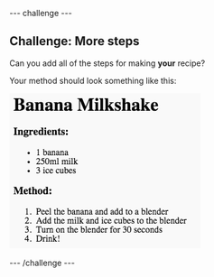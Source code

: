 \--- challenge \---

## Challenge: More steps

Can you add all of the steps for making **your** recipe?

Your method should look something like this:

![sgrinlun](images/recipe-more-method.png)

\--- /challenge \---